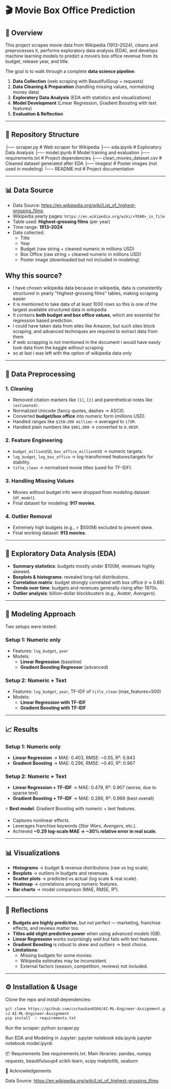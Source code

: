 # 🎬 Movie Box Office Prediction

## 📌 Overview

This project scrapes movie data from Wikipedia (1913–2024), cleans and preprocesses it, performs exploratory data analysis (EDA), and develops machine learning models to predict a movie’s box office revenue from its budget, release year, and title.

The goal is to walk through a complete **data science pipeline**:

1. **Data Collection** (web scraping with BeautifulSoup + requests)
2. **Data Cleaning & Preparation** (handling missing values, normalizing money data)
3. **Exploratory Data Analysis** (EDA with statistics and visualizations)
4. **Model Development** (Linear Regression, Gradient Boosting with text features)
5. **Evaluation & Reflection**

---

## 📂 Repository Structure

├── scraper.py # Web scraper for Wikipedia
├── eda.ipynb # Exploratory Data Analysis
├── model.ipynb # Model training and evaluation
├── requirements.txt # Project dependencies
├── clean_movies_dataset.csv # Cleaned dataset generated after EDA
├── images/ # Poster images (not used in modeling)
└── README.md # Project documentation

---

## 📊 Data Source

- Data Source: https://en.wikipedia.org/wiki/List_of_highest-grossing_films
- Wikipedia yearly pages: `https://en.wikipedia.org/wiki/<YEAR>_in_film`
- Table used: **Highest-grossing films** (per year)
- Time range: **1913–2024**
- Data collected:
  - Title
  - Year
  - Budget (raw string + cleaned numeric in millions USD)
  - Box Office (raw string + cleaned numeric in millions USD)
  - Poster image (downloaded but not included in modeling)

## Why this source?

- I have chosen wikipedia data because in wikipedia, data is consistently structured in yearly "Highest-grossing films" tables, making scraping easier
- it is mentioned to take data of at least 1000 rows so this is one of the largest available structured data in wikipedia
- It contains **both budget and box office values**, which are essential for regression based prediction.
- I could have taken data from sites like Amazon, but such sites block scraping, and advanced techniques are required to extract data from them
- if web scrapping is not mentioned in the document i would have easily took data from the kaggle without scraping
- so at last i was left with the option of wikipedia data only

---

## 🧹 Data Preprocessing

### 1. Cleaning

- Removed citation markers like `[1]`, `[2]` and parenthetical notes like `(estimated)`.
- Normalized Unicode (fancy quotes, dashes → ASCII).
- Converted **budget/box office** into numeric form (millions USD).
- Handled ranges like `$150–200 million` → averaged to `175M`.
- Handled plain numbers like `$981,000` → converted to `0.981M`.

### 2. Feature Engineering

- `budget_millionUSD`, `box_office_millionUSD` → numeric targets.
- `log_budget`, `log_box_office` → log-transformed features/targets for stability.
- `title_clean` → normalized movie titles (used for TF-IDF).

### 3. Handling Missing Values

- Movies without budget info were dropped from modeling dataset (`df_model`).
- Final dataset for modeling: **917 movies**.

### 4. Outlier Removal

- Extremely high budgets (e.g., > $500M) excluded to prevent skew.
- Final working dataset: **913 movies**.

---

## 🔎 Exploratory Data Analysis (EDA)

- **Summary statistics**: budgets mostly under $100M, revenues highly skewed.
- **Boxplots & histograms**: revealed long-tail distributions.
- **Correlation matrix**: budget strongly correlated with box office (r ≈ 0.86).
- **Trends over time**: budgets and revenues generally rising after 1970s.
- **Outlier analysis**: billion-dollar blockbusters (e.g., _Avatar_, _Avengers_).

---

## 🤖 Modeling Approach

Two setups were tested:

### Setup 1: Numeric only

- Features: `log_budget`, `year`
- Models:
  - **Linear Regression** (baseline)
  - **Gradient Boosting Regressor** (advanced)

### Setup 2: Numeric + Text

- Features: `log_budget`, `year`, TF-IDF of `title_clean` (max_features=500)
- Models:
  - **Linear Regression with TF-IDF**
  - **Gradient Boosting with TF-IDF**

---

## 📈 Results

### Setup 1: Numeric only

- **Linear Regression** → MAE: 0.403, RMSE: ~0.55, R²: 0.943
- **Gradient Boosting** → MAE: 0.296, RMSE: ~0.40, R²: 0.967

### Setup 2: Numeric + Text

- **Linear Regression + TF-IDF** → MAE: 0.479, R²: 0.907 (worse, due to sparse text)
- **Gradient Boosting + TF-IDF** → MAE: 0.286, R²: 0.969 (best overall)

⚡ **Best model**: Gradient Boosting with numeric + text features.

- Captures nonlinear effects.
- Leverages franchise keywords (_Star Wars_, _Avengers_, etc.).
- Achieved **~0.29 log-scale MAE → ~30% relative error in real scale**.

---

## 📊 Visualizations

- **Histograms** → budget & revenue distributions (raw vs log scale).
- **Boxplots** → outliers in budgets and revenues.
- **Scatter plots** → predicted vs actual (log scale & real scale).
- **Heatmap** → correlations among numeric features.
- **Bar charts** → model comparison (MAE, RMSE, R²).

---

## 🔮 Reflections

- **Budgets are highly predictive**, but not perfect — marketing, franchise effects, and reviews matter too.
- **Titles add slight predictive power** when using advanced models (GB).
- **Linear Regression** works surprisingly well but fails with text features.
- **Gradient Boosting** is robust to skew and outliers → best choice.
- **Limitations**:
  - Missing budgets for some movies.
  - Wikipedia estimates may be inconsistent.
  - External factors (season, competition, reviews) not included.

---

## ⚙️ Installation & Usage

Clone the repo and install dependencies:

```bash
git clone https://github.com/cschauhan0304/AI-ML-Engineer-Assignment.git
cd AI-ML-Engineer-Assignment
pip install -r requirements.txt

```

Run the scraper:
python scraper.py

Run EDA and Modeling in Jupyter:
jupyter notebook eda.ipynb
jupyter notebook model.ipynb

📦 Requirements
See requirements.txt. Main libraries:
pandas, numpy
requests, beautifulsoup4
scikit-learn, scipy
matplotlib, seaborn

🙌 Acknowledgements

Data Source: https://en.wikipedia.org/wiki/List_of_highest-grossing_films
